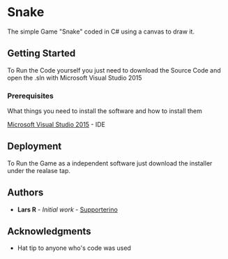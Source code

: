 # Snake

The simple Game "Snake" coded in C# using a canvas to draw it.

## Getting Started

To Run the Code yourself you just need to download the Source Code and open the .sln with Microsoft Visual Studio 2015

### Prerequisites

What things you need to install the software and how to install them

[Microsoft Visual Studio 2015](https://www.visualstudio.com/de/downloads/) - IDE

## Deployment

To Run the Game as a independent software just download the installer under the realase tap.

## Authors

* **Lars R** - *Initial work* - [Supporterino](https://github.com/Supporterino)

## Acknowledgments

* Hat tip to anyone who's code was used
